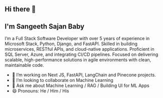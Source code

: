 ## Hi there 👋
## I'm Sangeeth Sajan Baby

I’m a Full Stack Software Developer with over 5 years of experience in Microsoft Stack, Python, Django, and FastAPI. Skilled in building microservices, RESTful APIs, and cloud-native applications. Proficient in SQL Server, Azure, and integrating CI/CD pipelines. Focused on delivering scalable, high-performance solutions in agile environments with clean, maintainable code.
<!--
**Sangeethsajan/Sangeethsajan** is a ✨ _special_ ✨ repository because its `README.md` (this file) appears on your GitHub profile.

Here are some ideas to get you started:

- 🔭 I’m currently working on ...
- 🌱 I’m currently learning ...
- 👯 I’m looking to collaborate on ...
- 🤔 I’m looking for help with ...
- 💬 Ask me about ...
- 📫 How to reach me: ...
- 😄 Pronouns: ...
- ⚡ Fun fact: ...
-->
- 🔭 I’m working on Next JS, FastAPI, LangChain and Pinecone projects.
- 👯 I’m looking to collaborate on Machine Learning
- 💬 Ask me about Machine Learning / RAG / Building UI for ML Apps
- 😄 Pronouns: He / Him / His
